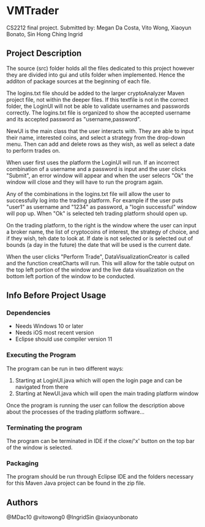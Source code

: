 # VMTrader
CS2212 final project.
Submitted by: Megan Da Costa, Vito Wong, Xiaoyun Bonato, Sin Hong Ching Ingrid

## Project Description
  The source (src) folder holds all the files dedicated to this project however they are divided into gui and utils folder when implemented.
Hence the additon of package sources at the beginning of each file. 

  The logins.txt file should be added to the larger cryptoAnalyzer Maven project file, not within the deeper files. If this textfile is not in the correct folder, the LoginUI will not be able to validate usernames and passwords correctly. The logins.txt file is organized to show the accepted username and its accepted password as "username,password".

  NewUI is the main class that the user interacts with. They are able to input their name, interested coins, and select a strategy from the drop-down menu. Then can add and delete rows as they wish, as well as select a date to perform trades on.

  When user first uses the platform the LoginUI will run. If an incorrect combination of a username and a password is input and the user clicks "Submit", an error window will appear and when the user selecrs "Ok" the window will close and they will have to run the program again.

  Any of the combinations in the logins.txt file will allow the user to successfully log into the trading platform. For example if the user puts "user1" as username and "1234" as password, a "login successful" window will pop up. When "Ok" is selected teh trading platform should open up.

  On the trading platform, to the right is the window where the user can input a broker name, the list of cryptocoins of interest, the strategy of choice, and if they wish, teh date to look at. If date is not selected or is selected out of bounds (a day in the future) the date that will be used is the current date.

  When the user clicks "Perform Trade", DataVisualizationCreator is called and the function creatCharts will run. This will allow for the table output on the top left portion of the window and the live data visualization on the bottom left portion of the window to be conducted.

## Info Before Project Usage
### Dependencies
- Needs Windows 10 or later
- Needs iOS most recent version
- Eclipse should use compiler version 11

### Executing the Program
The program can be run in two different ways:
 1. Starting at LoginUI.java which will open the login page and can be navigated from there
 2. Starting at NewUI.java which will open the main trading platform window

Once the program is running the user can follow the description above about the processes of the trading platform software...

### Terminating the program
The program can be terminated in IDE if the cloxe/'x' button on the top bar of the window is selected.

### Packaging
The program should be run through Eclipse IDE and the folders necessary for this Maven Java project can be found in the zip file.

## Authors
@MDac10
@vitowong0
@IngridSin
@xiaoyunbonato
